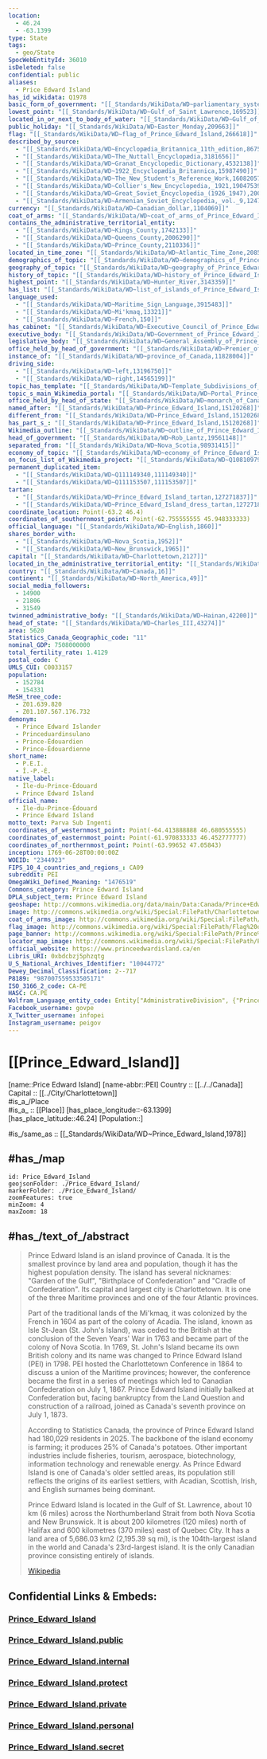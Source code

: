```yaml
---
location:
  - 46.24
  - -63.1399
type: State
tags:
  - geo/State
SpocWebEntityId: 36010
isDeleted: false
confidential: public
aliases:
  - Price Edward Island
has_id_wikidata: Q1978
basic_form_of_government: "[[_Standards/WikiData/WD~parliamentary_system,166747]]"
lowest_point: "[[_Standards/WikiData/WD~Gulf_of_Saint_Lawrence,169523]]"
located_in_or_next_to_body_of_water: "[[_Standards/WikiData/WD~Gulf_of_Saint_Lawrence,169523]]"
public_holiday: "[[_Standards/WikiData/WD~Easter_Monday,209663]]"
flag: "[[_Standards/WikiData/WD~flag_of_Prince_Edward_Island,266618]]"
described_by_source:
  - "[[_Standards/WikiData/WD~Encyclopædia_Britannica_11th_edition,867541]]"
  - "[[_Standards/WikiData/WD~The_Nuttall_Encyclopædia,3181656]]"
  - "[[_Standards/WikiData/WD~Granat_Encyclopedic_Dictionary,4532138]]"
  - "[[_Standards/WikiData/WD~1922_Encyclopædia_Britannica,15987490]]"
  - "[[_Standards/WikiData/WD~The_New_Student's_Reference_Work,16082057]]"
  - "[[_Standards/WikiData/WD~Collier's_New_Encyclopedia,_1921,19047539]]"
  - "[[_Standards/WikiData/WD~Great_Soviet_Encyclopedia_(1926_1947),20078554]]"
  - "[[_Standards/WikiData/WD~Armenian_Soviet_Encyclopedia,_vol._9,124737636]]"
currency: "[[_Standards/WikiData/WD~Canadian_dollar,1104069]]"
coat_of_arms: "[[_Standards/WikiData/WD~coat_of_arms_of_Prince_Edward_Island,1113176]]"
contains_the_administrative_territorial_entity:
  - "[[_Standards/WikiData/WD~Kings_County,1742133]]"
  - "[[_Standards/WikiData/WD~Queens_County,2006290]]"
  - "[[_Standards/WikiData/WD~Prince_County,2110336]]"
located_in_time_zone: "[[_Standards/WikiData/WD~Atlantic_Time_Zone,2085376]]"
demographics_of_topic: "[[_Standards/WikiData/WD~demographics_of_Prince_Edward_Island,3044219]]"
geography_of_topic: "[[_Standards/WikiData/WD~geography_of_Prince_Edward_Island,3123327]]"
history_of_topic: "[[_Standards/WikiData/WD~history_of_Prince_Edward_Island,3137030]]"
highest_point: "[[_Standards/WikiData/WD~Hunter_River,3143359]]"
has_list: "[[_Standards/WikiData/WD~list_of_islands_of_Prince_Edward_Island,3256249]]"
language_used:
  - "[[_Standards/WikiData/WD~Maritime_Sign_Language,3915483]]"
  - "[[_Standards/WikiData/WD~Mi'kmaq,13321]]"
  - "[[_Standards/WikiData/WD~French,150]]"
has_cabinet: "[[_Standards/WikiData/WD~Executive_Council_of_Prince_Edward_Island,5419825]]"
executive_body: "[[_Standards/WikiData/WD~Government_of_Prince_Edward_Island,5589299]]"
legislative_body: "[[_Standards/WikiData/WD~General_Assembly_of_Prince_Edward_Island,6595042]]"
office_held_by_head_of_government: "[[_Standards/WikiData/WD~Premier_of_Prince_Edward_Island,7240361]]"
instance_of: "[[_Standards/WikiData/WD~province_of_Canada,11828004]]"
driving_side:
  - "[[_Standards/WikiData/WD~left,13196750]]"
  - "[[_Standards/WikiData/WD~right,14565199]]"
topic_has_template: "[[_Standards/WikiData/WD~Template_Subdivisions_of_Prince_Edward_Island,13422548]]"
topic_s_main_Wikimedia_portal: "[[_Standards/WikiData/WD~Portal_Prince_Edward_Island,14616379]]"
office_held_by_head_of_state: "[[_Standards/WikiData/WD~monarch_of_Canada,14931511]]"
named_after: "[[_Standards/WikiData/WD~Prince_Edward_Island,15120268]]"
different_from: "[[_Standards/WikiData/WD~Prince_Edward_Island,15120268]]"
has_part_s_: "[[_Standards/WikiData/WD~Prince_Edward_Island,15120268]]"
Wikimedia_outline: "[[_Standards/WikiData/WD~outline_of_Prince_Edward_Island,16153617]]"
head_of_government: "[[_Standards/WikiData/WD~Rob_Lantz,19561148]]"
separated_from: "[[_Standards/WikiData/WD~Nova_Scotia,98931415]]"
economy_of_topic: "[[_Standards/WikiData/WD~economy_of_Prince_Edward_Island,101584257]]"
on_focus_list_of_Wikimedia_project: "[[_Standards/WikiData/WD~Q108109790,108109790]]"
permanent_duplicated_item:
  - "[[_Standards/WikiData/WD~Q111149340,111149340]]"
  - "[[_Standards/WikiData/WD~Q111153507,111153507]]"
tartan:
  - "[[_Standards/WikiData/WD~Prince_Edward_Island_tartan,127271837]]"
  - "[[_Standards/WikiData/WD~Prince_Edward_Island_dress_tartan,127271881]]"
coordinate_location: Point(-63.2 46.4)
coordinates_of_southernmost_point: Point(-62.755555555 45.948333333)
official_language: "[[_Standards/WikiData/WD~English,1860]]"
shares_border_with:
  - "[[_Standards/WikiData/WD~Nova_Scotia,1952]]"
  - "[[_Standards/WikiData/WD~New_Brunswick,1965]]"
capital: "[[_Standards/WikiData/WD~Charlottetown,2127]]"
located_in_the_administrative_territorial_entity: "[[_Standards/WikiData/WD~Canada,16]]"
country: "[[_Standards/WikiData/WD~Canada,16]]"
continent: "[[_Standards/WikiData/WD~North_America,49]]"
social_media_followers:
  - 14900
  - 21806
  - 31549
twinned_administrative_body: "[[_Standards/WikiData/WD~Hainan,42200]]"
head_of_state: "[[_Standards/WikiData/WD~Charles_III,43274]]"
area: 5620
Statistics_Canada_Geographic_code: "11"
nominal_GDP: 7508000000
total_fertility_rate: 1.4129
postal_code: C
UMLS_CUI: C0033157
population:
  - 152784
  - 154331
MeSH_tree_code:
  - Z01.639.820
  - Z01.107.567.176.732
demonym:
  - Prince Edward Islander
  - Princeduardinsulano
  - Prince-Édouardien
  - Prince-Édouardienne
short_name:
  - P.E.I.
  - Î.-P.-É.
native_label:
  - Île-du-Prince-Édouard
  - Prince Edward Island
official_name:
  - Île-du-Prince-Édouard
  - Prince Edward Island
motto_text: Parva Sub Ingenti
coordinates_of_westernmost_point: Point(-64.413888888 46.680555555)
coordinates_of_easternmost_point: Point(-61.970833333 46.452777777)
coordinates_of_northernmost_point: Point(-63.99652 47.05843)
inception: 1769-06-28T00:00:00Z
WOEID: "2344923"
FIPS_10_4_countries_and_regions_: CA09
subreddit: PEI
OmegaWiki_Defined_Meaning: "1476519"
Commons_category: Prince Edward Island
DPLA_subject_term: Prince Edward Island
geoshape: http://commons.wikimedia.org/data/main/Data:Canada/Prince+Edward+Island.map
image: http://commons.wikimedia.org/wiki/Special:FilePath/Charlottetown%20Harbour%2C%20Prince%20Edward%20Island.jpg
coat_of_arms_image: http://commons.wikimedia.org/wiki/Special:FilePath/Coat%20of%20arms%20of%20Prince%20Edward%20Island%2C%20Canada.svg
flag_image: http://commons.wikimedia.org/wiki/Special:FilePath/Flag%20of%20Prince%20Edward%20Island.svg
page_banner: http://commons.wikimedia.org/wiki/Special:FilePath/Prince%20Edward%20Island%20banner%20Stanhope%20beach.jpg
locator_map_image: http://commons.wikimedia.org/wiki/Special:FilePath/Prince%20Edward%20Island%20in%20Canada%20%28special%20marker%29%202.svg
official_website: https://www.princeedwardisland.ca/en
Libris_URI: 0xbdcbzj5phzqtg
U_S_National_Archives_Identifier: "10044772"
Dewey_Decimal_Classification: 2--717
P8189: "987007559533505171"
ISO_3166_2_code: CA-PE
HASC: CA.PE
Wolfram_Language_entity_code: Entity["AdministrativeDivision", {"PrinceEdwardIsland", "Canada"}]
Facebook_username: govpe
X_Twitter_username: infopei
Instagram_username: peigov
---
```


# [[Prince_Edward_Island]] 

[name::Price Edward Island] 
[name-abbr::PEI] 
Country :: [[../../Canada]]  
Capital :: [[../City/Charlottetown]]  
#is_a_/Place  
#is_a_ :: [[Place]] 
[has_place_longitude::-63.1399] 
[has_place_latitude::46.24] 
[Population::] 


#is_/same_as :: [[_Standards/WikiData/WD~Prince_Edward_Island,1978]] 

## #has_/map 


```leaflet
id: Price_Edward_Island
geojsonFolder: ./Price_Edward_Island/
markerFolder: ./Price_Edward_Island/
zoomFeatures: true 
minZoom: 4 
maxZoom: 18
```


## #has_/text_of_/abstract 

> Prince Edward Island is an island province of Canada. It is the smallest province by land area and population, though it has the highest population density. The island has several nicknames: "Garden of the Gulf", "Birthplace of Confederation" and "Cradle of Confederation". Its capital and largest city is Charlottetown. It is one of the three Maritime provinces and one of the four Atlantic provinces.
>
> Part of the traditional lands of the Mi'kmaq, it was colonized by the French in 1604 as part of the colony of Acadia. The island, known as Isle St-Jean (St. John's Island), was ceded to the British at the conclusion of the Seven Years' War in 1763 and became part of the colony of Nova Scotia. In 1769, St. John's Island became its own British colony and its name was changed to Prince Edward Island (PEI) in 1798. PEI hosted the Charlottetown Conference in 1864 to discuss a union of the Maritime provinces; however, the conference became the first in a series of meetings which led to Canadian Confederation on July 1, 1867. Prince Edward Island initially balked at Confederation but, facing bankruptcy from the Land Question and construction of a railroad, joined as Canada's seventh province on July 1, 1873.
>
> According to Statistics Canada, the province of Prince Edward Island had 180,029 residents in 2025. The backbone of the island economy is farming; it produces 25% of Canada's potatoes. Other important industries include fisheries, tourism, aerospace, biotechnology, information technology and renewable energy. As Prince Edward Island is one of Canada's older settled areas, its population still reflects the origins of its earliest settlers, with Acadian, Scottish, Irish, and English surnames being dominant.
>
> Prince Edward Island is located in the Gulf of St. Lawrence, about 10 km (6 miles) across the Northumberland Strait from both Nova Scotia and New Brunswick. It is about 200 kilometres (120 miles) north of Halifax and 600 kilometres (370 miles) east of Quebec City. It has a land area of 5,686.03 km2 (2,195.39 sq mi), is the 104th-largest island in the world and Canada's 23rd-largest island. It is the only Canadian province consisting entirely of islands.
>
> [Wikipedia](https://en.wikipedia.org/wiki/Prince%20Edward%20Island) 

## Confidential Links & Embeds: 

### [Prince_Edward_Island](/_Standards/Earth/Continent/America~North/Canada/provinces~Canada/Prince_Edward_Island.md) 

### [Prince_Edward_Island.public](/_public/Earth/Continent/America~North/Canada/provinces~Canada/Prince_Edward_Island.public.md) 

### [Prince_Edward_Island.internal](/_internal/Earth/Continent/America~North/Canada/provinces~Canada/Prince_Edward_Island.internal.md) 

### [Prince_Edward_Island.protect](/_protect/Earth/Continent/America~North/Canada/provinces~Canada/Prince_Edward_Island.protect.md) 

### [Prince_Edward_Island.private](/_private/Earth/Continent/America~North/Canada/provinces~Canada/Prince_Edward_Island.private.md) 

### [Prince_Edward_Island.personal](/_personal/Earth/Continent/America~North/Canada/provinces~Canada/Prince_Edward_Island.personal.md) 

### [Prince_Edward_Island.secret](/_secret/Earth/Continent/America~North/Canada/provinces~Canada/Prince_Edward_Island.secret.md)

